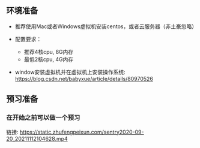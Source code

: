 ## 环境准备

- 推荐使用Mac或者Windows虚拟机安装centos，或者云服务器（非土豪忽略）

- 配置要求：

  - 推荐4核cpu, 8G内存
  - 最低2核cpu, 4G内存

- window安装虚拟机并在虚拟机上安装操作系统: https://blog.csdn.net/babyxue/article/details/80970526

## 预习准备

### 在开始之前可以做一个预习

链接: https://static.zhufengpeixun.com/sentry2020-09-20_20211112104628.mp4
